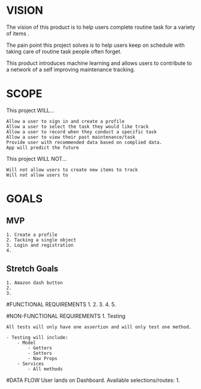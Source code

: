 # VISION
The vision of this product is to help users complete routine task for a variety of items . 

The pain point this project solves is to help users keep on schedule with taking care of routine task people often forget.

This product introduces machine learning and allows users to contribute to a network of a self improving maintenance tracking.


# SCOPE

This project WILL...

    Allow a user to sign in and create a profile
    Allow a user to select the task they would like track
    Allow a user to record when they conduct a specific task
    Allow a user to view their past maintenance/task 
    Provide user with recommended data based on complied data.
    App will predict the future


This project WILL NOT...

    Will not allow users to create new items to track
    Will not allow users to 


# GOALS
## MVP 
    1. Create a profile
    2. Tacking a single object
    3. Login and registration
    4. 

## Stretch Goals
    1. Amazon dash button
    2.
    3.


#FUNCTIONAL REQUIREMENTS
    1. 
    2. 
    3. 
    4. 
    5. 

#NON-FUNCTIONAL REQUIREMENTS
    1. Testing

    All tests will only have one assertion and will only test one method.

    - Testing will include:
        - Model 
            - Getters
            - Setters
            - Nav Props
        - Services
            - All methods

#DATA FLOW
    User lands on Dashboard. Available selections/routes:
        1. 






